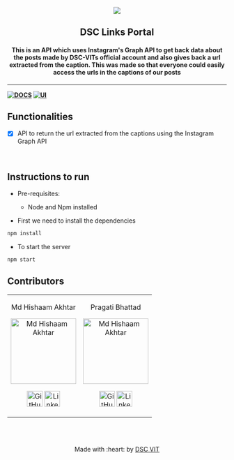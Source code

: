 <p align="center">
<a href="https://dscvit.com">
	<img src="https://user-images.githubusercontent.com/30529572/72455010-fb38d400-37e7-11ea-9c1e-8cdeb5f5906e.png" />
</a>
	<h2 align="center"> DSC Links Portal </h2>
	<h4 align="center"> This is an API which uses Instagram's Graph API to get back data about the posts made by DSC-VITs official account and also gives back a url extracted from the caption. This was made so that everyone could easily access the urls in the captions of our posts <h4>
</p>

---
[![DOCS](https://img.shields.io/badge/Documentation-see%20docs-green?style=flat-square&logo=appveyor)](INSERT_LINK_FOR_DOCS_HERE) 
  [![UI ](https://img.shields.io/badge/User%20Interface-Link%20to%20UI-orange?style=flat-square&logo=appveyor)](INSERT_UI_LINK_HERE)


## Functionalities
- [X]  API to return the url extracted from the captions using the Instagram Graph API

<br>


## Instructions to run

* Pre-requisites:
	-  Node and Npm installed

* First we need to install the dependencies 
```bash
npm install
```

* To start the server

```bash
npm start
```

## Contributors

<table>
<tr align="center">


<td>

Md Hishaam Akhtar

<p align="center">
<img src="https://instagram.fccu7-1.fna.fbcdn.net/v/t51.2885-15/e35/84488168_124595108923170_2795166731995253471_n.jpg?_nc_ht=instagram.fccu7-1.fna.fbcdn.net&amp;_nc_cat=106&amp;_nc_ohc=r4rAEA_dOacAX9pVCHi&amp;oh=7f050ec636de36343bc186a06f3598ad&amp;oe=5EF71816" width="150" height="150" alt="Md Hishaam Akhtar">
</p>
<p align="center">
<a href = "https://github.com/mdhishaamakhtar"><img src = "http://www.iconninja.com/files/241/825/211/round-collaboration-social-github-code-circle-network-icon.svg" width="36" height = "36" alt="GitHub"/></a>
<a href = "https://www.linkedin.com/in/md-hishaam-akhtar-812a3019a/">
<img src = "http://www.iconninja.com/files/863/607/751/network-linkedin-social-connection-circular-circle-media-icon.svg" width="36" height="36" alt="LinkedIn"/>
</a>
</p>
</td>
<td>

Pragati Bhattad

<p align="center">
<img src="https://media-exp1.licdn.com/dms/image/C5103AQFzLkP040nCHQ/profile-displayphoto-shrink_800_800/0?e=1597276800&v=beta&t=F9L1dyWy_JslZ2A5oOPeWDwYVJ4hHqEwB4CYRBnTyMY" width="150" height="150" alt="Md Hishaam Akhtar">
</p>
<p align="center">
<a href = "https://github.com/Pragati1610"><img src = "http://www.iconninja.com/files/241/825/211/round-collaboration-social-github-code-circle-network-icon.svg" width="36" height = "36" alt="GitHub"/></a>
<a href = "https://www.linkedin.com/in/pragati-bhattad-53a849198/">
<img src = "http://www.iconninja.com/files/863/607/751/network-linkedin-social-connection-circular-circle-media-icon.svg" width="36" height="36" alt="LinkedIn"/>
</a>
</p>
</td>
</tr>
  </table>

<br>
<br>

<p align="center">
	Made with :heart: by <a href="https://dscvit.com">DSC VIT</a>
</p>


